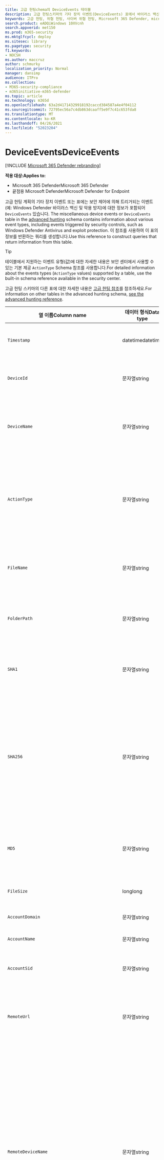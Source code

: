 ```yaml
---
title: 고급 헌팅chema의 DeviceEvents 테이블
description: 고급 헌팅스키마의 기타 장치 이벤트(DeviceEvents) 표에서 바이러스 백신, 방화벽 및 기타 이벤트 유형에 대해 자세히 알아보시다.
keywords: 고급 헌팅, 위협 헌팅, 사이버 위협 헌팅, Microsoft 365 Defender, microsoft 365, m365, 검색, 쿼리, 원격 분석, schema reference, kusto, table, column, data type, security events, antivirus, firewall, exploit guard, DeviceEvents
search.product: eADQiWindows 10XVcnh
search.appverid: met150
ms.prod: m365-security
ms.mktglfcycl: deploy
ms.sitesec: library
ms.pagetype: security
f1.keywords:
- NOCSH
ms.author: maccruz
author: schmurky
localization_priority: Normal
manager: dansimp
audience: ITPro
ms.collection:
- M365-security-compliance
- m365initiative-m365-defender
ms.topic: article
ms.technology: m365d
ms.openlocfilehash: 63a2d41714329918192caccd384587a4e4f04112
ms.sourcegitcommit: 72795ec56a7c4db863dcaaff5e9f7c41c653fda8
ms.translationtype: MT
ms.contentlocale: ko-KR
ms.lasthandoff: 04/26/2021
ms.locfileid: "52023204"
---
```

# <a name="deviceevents"></a><span data-ttu-id="e4dc1-104">DeviceEvents</span><span class="sxs-lookup"><span data-stu-id="e4dc1-104">DeviceEvents</span></span>

[!INCLUDE [Microsoft 365 Defender rebranding](../includes/microsoft-defender.md)]

<span data-ttu-id="e4dc1-105">**적용 대상:**</span><span class="sxs-lookup"><span data-stu-id="e4dc1-105">**Applies to:**</span></span>
- <span data-ttu-id="e4dc1-106">Microsoft 365 Defender</span><span class="sxs-lookup"><span data-stu-id="e4dc1-106">Microsoft 365 Defender</span></span>
- <span data-ttu-id="e4dc1-107">끝점용 Microsoft Defender</span><span class="sxs-lookup"><span data-stu-id="e4dc1-107">Microsoft Defender for Endpoint</span></span>

<span data-ttu-id="e4dc1-108">고급 헌팅 계획의 기타 장치 이벤트 또는 표에는 보안 제어에 의해 트리거되는 이벤트(예: Windows Defender 바이러스 백신 및 악용 방지)에 대한 정보가 포함되어 `DeviceEvents` 있습니다. [](advanced-hunting-overview.md)</span><span class="sxs-lookup"><span data-stu-id="e4dc1-108">The miscellaneous device events or `DeviceEvents` table in the [advanced hunting](advanced-hunting-overview.md) schema contains information about various event types, including events triggered by security controls, such as Windows Defender Antivirus and exploit protection.</span></span> <span data-ttu-id="e4dc1-109">이 참조를 사용하여 이 표의 정보를 반환하는 쿼리를 생성합니다.</span><span class="sxs-lookup"><span data-stu-id="e4dc1-109">Use this reference to construct queries that return information from this table.</span></span>

>[!TIP]
> <span data-ttu-id="e4dc1-110">테이블에서 지원하는 이벤트 유형(값)에 대한 자세한 내용은 보안 센터에서 사용할 수 있는 기본 제공 `ActionType` Schema 참조를 사용합니다.</span><span class="sxs-lookup"><span data-stu-id="e4dc1-110">For detailed information about the events types (`ActionType` values) supported by a table, use the built-in schema reference available in the security center.</span></span>

<span data-ttu-id="e4dc1-111">고급 헌팅 스키마의 다른 표에 대한 자세한 내용은 [고급 헌팅 참조](advanced-hunting-schema-tables.md)를 참조하세요.</span><span class="sxs-lookup"><span data-stu-id="e4dc1-111">For information on other tables in the advanced hunting schema, [see the advanced hunting reference](advanced-hunting-schema-tables.md).</span></span>


| <span data-ttu-id="e4dc1-112">열 이름</span><span class="sxs-lookup"><span data-stu-id="e4dc1-112">Column name</span></span> | <span data-ttu-id="e4dc1-113">데이터 형식</span><span class="sxs-lookup"><span data-stu-id="e4dc1-113">Data type</span></span> | <span data-ttu-id="e4dc1-114">설명</span><span class="sxs-lookup"><span data-stu-id="e4dc1-114">Description</span></span> |
|-------------|-----------|-------------|
| `Timestamp` | <span data-ttu-id="e4dc1-115">datetime</span><span class="sxs-lookup"><span data-stu-id="e4dc1-115">datetime</span></span> | <span data-ttu-id="e4dc1-116">이벤트가 기록된 날짜와 시간</span><span class="sxs-lookup"><span data-stu-id="e4dc1-116">Date and time when the event was recorded</span></span> |
| `DeviceId` | <span data-ttu-id="e4dc1-117">문자열</span><span class="sxs-lookup"><span data-stu-id="e4dc1-117">string</span></span> | <span data-ttu-id="e4dc1-118">서비스에서 시스템의 고유 식별자</span><span class="sxs-lookup"><span data-stu-id="e4dc1-118">Unique identifier for the machine in the service</span></span> |
| `DeviceName` | <span data-ttu-id="e4dc1-119">문자열</span><span class="sxs-lookup"><span data-stu-id="e4dc1-119">string</span></span> | <span data-ttu-id="e4dc1-120">컴퓨터의 FQDN(정규화된 도메인 이름)</span><span class="sxs-lookup"><span data-stu-id="e4dc1-120">Fully qualified domain name (FQDN) of the machine</span></span> |
| `ActionType` | <span data-ttu-id="e4dc1-121">문자열</span><span class="sxs-lookup"><span data-stu-id="e4dc1-121">string</span></span> | <span data-ttu-id="e4dc1-122">이벤트를 트리거한 활동의 유형입니다.</span><span class="sxs-lookup"><span data-stu-id="e4dc1-122">Type of activity that triggered the event.</span></span> <span data-ttu-id="e4dc1-123">자세한 내용은 포털 내 [Schema 참조를](advanced-hunting-schema-tables.md?#get-schema-information-in-the-security-center) 참조합니다.</span><span class="sxs-lookup"><span data-stu-id="e4dc1-123">See the [in-portal schema reference](advanced-hunting-schema-tables.md?#get-schema-information-in-the-security-center) for details</span></span> |
| `FileName` | <span data-ttu-id="e4dc1-124">문자열</span><span class="sxs-lookup"><span data-stu-id="e4dc1-124">string</span></span> | <span data-ttu-id="e4dc1-125">기록된 조치가 적용된 파일의 이름</span><span class="sxs-lookup"><span data-stu-id="e4dc1-125">Name of the file that the recorded action was applied to</span></span> |
| `FolderPath` | <span data-ttu-id="e4dc1-126">문자열</span><span class="sxs-lookup"><span data-stu-id="e4dc1-126">string</span></span> | <span data-ttu-id="e4dc1-127">기록된 작업이 적용된 파일이 들어 있는 폴더</span><span class="sxs-lookup"><span data-stu-id="e4dc1-127">Folder containing the file that the recorded action was applied to</span></span> |
| `SHA1` | <span data-ttu-id="e4dc1-128">문자열</span><span class="sxs-lookup"><span data-stu-id="e4dc1-128">string</span></span> | <span data-ttu-id="e4dc1-129">기록된 조치가 적용된 파일의 SHA-1</span><span class="sxs-lookup"><span data-stu-id="e4dc1-129">SHA-1 of the file that the recorded action was applied to</span></span> |
| `SHA256` | <span data-ttu-id="e4dc1-130">문자열</span><span class="sxs-lookup"><span data-stu-id="e4dc1-130">string</span></span> | <span data-ttu-id="e4dc1-131">기록된 조치가 적용된 파일의 SHA-256</span><span class="sxs-lookup"><span data-stu-id="e4dc1-131">SHA-256 of the file that the recorded action was applied to.</span></span> <span data-ttu-id="e4dc1-132">일반적으로이 필드는 채워지지 않습니다. 가능한 경우 SHA1 열을 사용합니다.</span><span class="sxs-lookup"><span data-stu-id="e4dc1-132">This field is usually not populated — use the SHA1 column when available.</span></span> |
| `MD5` | <span data-ttu-id="e4dc1-133">문자열</span><span class="sxs-lookup"><span data-stu-id="e4dc1-133">string</span></span> | <span data-ttu-id="e4dc1-134">기록된 작업이 적용된 파일의 MD5 해시입니다.</span><span class="sxs-lookup"><span data-stu-id="e4dc1-134">MD5 hash of the file that the recorded action was applied to</span></span> |
| `FileSize` | <span data-ttu-id="e4dc1-135">long</span><span class="sxs-lookup"><span data-stu-id="e4dc1-135">long</span></span> | <span data-ttu-id="e4dc1-136">파일 크기(bytes)입니다.</span><span class="sxs-lookup"><span data-stu-id="e4dc1-136">Size of the file in bytes</span></span> |
| `AccountDomain` | <span data-ttu-id="e4dc1-137">문자열</span><span class="sxs-lookup"><span data-stu-id="e4dc1-137">string</span></span> | <span data-ttu-id="e4dc1-138">계정의 도메인</span><span class="sxs-lookup"><span data-stu-id="e4dc1-138">Domain of the account</span></span> |
| `AccountName` | <span data-ttu-id="e4dc1-139">문자열</span><span class="sxs-lookup"><span data-stu-id="e4dc1-139">string</span></span> | <span data-ttu-id="e4dc1-140">계정의 사용자 이름</span><span class="sxs-lookup"><span data-stu-id="e4dc1-140">User name of the account</span></span> |
| `AccountSid` | <span data-ttu-id="e4dc1-141">문자열</span><span class="sxs-lookup"><span data-stu-id="e4dc1-141">string</span></span> | <span data-ttu-id="e4dc1-142">계정의 SID(보안 식별자)입니다.</span><span class="sxs-lookup"><span data-stu-id="e4dc1-142">Security Identifier (SID) of the account</span></span> |
| `RemoteUrl` | <span data-ttu-id="e4dc1-143">문자열</span><span class="sxs-lookup"><span data-stu-id="e4dc1-143">string</span></span> | <span data-ttu-id="e4dc1-144">연결된 URL 또는 FQDN(정규화된 도메인 이름)</span><span class="sxs-lookup"><span data-stu-id="e4dc1-144">URL or fully qualified domain name (FQDN) that was being connected to</span></span> |
| `RemoteDeviceName` | <span data-ttu-id="e4dc1-145">문자열</span><span class="sxs-lookup"><span data-stu-id="e4dc1-145">string</span></span> | <span data-ttu-id="e4dc1-146">영향을 받는 컴퓨터의 원격 작업을 수행한 컴퓨터의 이름입니다.</span><span class="sxs-lookup"><span data-stu-id="e4dc1-146">Name of the machine that performed a remote operation on the affected machine.</span></span> <span data-ttu-id="e4dc1-147">보고되는 이벤트에 따라 이 이름은 FQDN(정식 도메인 이름), NetBIOS 이름 또는 도메인 정보가 없는 호스트 이름일 수 있습니다.</span><span class="sxs-lookup"><span data-stu-id="e4dc1-147">Depending on the event being reported, this name could be a fully-qualified domain name (FQDN), a NetBIOS name, or a host name without domain information</span></span> |
| `ProcessId` | <span data-ttu-id="e4dc1-148">int</span><span class="sxs-lookup"><span data-stu-id="e4dc1-148">int</span></span> | <span data-ttu-id="e4dc1-149">새로 만든 프로세스의 PID(프로세스 ID)입니다.</span><span class="sxs-lookup"><span data-stu-id="e4dc1-149">Process ID (PID) of the newly created process</span></span> |
| `ProcessCommandLine` | <span data-ttu-id="e4dc1-150">문자열</span><span class="sxs-lookup"><span data-stu-id="e4dc1-150">string</span></span> | <span data-ttu-id="e4dc1-151">새 프로세스를 만드는 데 사용되는 명령줄</span><span class="sxs-lookup"><span data-stu-id="e4dc1-151">Command line used to create the new process</span></span> |
| `ProcessCreationTime` | <span data-ttu-id="e4dc1-152">datetime</span><span class="sxs-lookup"><span data-stu-id="e4dc1-152">datetime</span></span> | <span data-ttu-id="e4dc1-153">프로세스가 만들어진 날짜 및 시간</span><span class="sxs-lookup"><span data-stu-id="e4dc1-153">Date and time the process was created</span></span> |
| `ProcessTokenElevation` | <span data-ttu-id="e4dc1-154">문자열</span><span class="sxs-lookup"><span data-stu-id="e4dc1-154">string</span></span> | <span data-ttu-id="e4dc1-155">새로 만든 프로세스에 적용된 UAC(사용자 액세스 제어) 권한 상승의 유무를 나타내는 토큰 형식</span><span class="sxs-lookup"><span data-stu-id="e4dc1-155">Token type indicating the presence or absence of User Access Control (UAC) privilege elevation applied to the newly created process</span></span> |
| `LogonId` | <span data-ttu-id="e4dc1-156">문자열</span><span class="sxs-lookup"><span data-stu-id="e4dc1-156">string</span></span> | <span data-ttu-id="e4dc1-157">로그온 세션의 식별자입니다.</span><span class="sxs-lookup"><span data-stu-id="e4dc1-157">Identifier for a logon session.</span></span> <span data-ttu-id="e4dc1-158">이 식별자는 다시 시작 사이에 동일한 컴퓨터만 고유합니다.</span><span class="sxs-lookup"><span data-stu-id="e4dc1-158">This identifier is unique on the same machine only between restarts</span></span> |
| `RegistryKey` | <span data-ttu-id="e4dc1-159">문자열</span><span class="sxs-lookup"><span data-stu-id="e4dc1-159">string</span></span> | <span data-ttu-id="e4dc1-160">기록된 작업이 적용된 레지스트리 키</span><span class="sxs-lookup"><span data-stu-id="e4dc1-160">Registry key that the recorded action was applied to</span></span> |
| `RegistryValueName` | <span data-ttu-id="e4dc1-161">문자열</span><span class="sxs-lookup"><span data-stu-id="e4dc1-161">string</span></span> | <span data-ttu-id="e4dc1-162">기록된 작업이 적용된 레지스트리 값의 이름입니다.</span><span class="sxs-lookup"><span data-stu-id="e4dc1-162">Name of the registry value that the recorded action was applied to</span></span> |
| `RegistryValueData` | <span data-ttu-id="e4dc1-163">문자열</span><span class="sxs-lookup"><span data-stu-id="e4dc1-163">string</span></span> | <span data-ttu-id="e4dc1-164">기록된 작업이 적용된 레지스트리 값의 데이터</span><span class="sxs-lookup"><span data-stu-id="e4dc1-164">Data of the registry value that the recorded action was applied to</span></span> |
| `RemoteIP` | <span data-ttu-id="e4dc1-165">문자열</span><span class="sxs-lookup"><span data-stu-id="e4dc1-165">string</span></span> | <span data-ttu-id="e4dc1-166">연결된 IP 주소</span><span class="sxs-lookup"><span data-stu-id="e4dc1-166">IP address that was being connected to</span></span> |
| `RemotePort` | <span data-ttu-id="e4dc1-167">int</span><span class="sxs-lookup"><span data-stu-id="e4dc1-167">int</span></span> | <span data-ttu-id="e4dc1-168">연결되고 있는 원격 장치의 TCP 포트</span><span class="sxs-lookup"><span data-stu-id="e4dc1-168">TCP port on the remote device that was being connected to</span></span> |
| `LocalIP` | <span data-ttu-id="e4dc1-169">문자열</span><span class="sxs-lookup"><span data-stu-id="e4dc1-169">string</span></span> | <span data-ttu-id="e4dc1-170">통신 중에 사용되는 로컬 컴퓨터로 할당된 IP 주소</span><span class="sxs-lookup"><span data-stu-id="e4dc1-170">IP address assigned to the local machine used during communication</span></span> |
| `LocalPort` | <span data-ttu-id="e4dc1-171">int</span><span class="sxs-lookup"><span data-stu-id="e4dc1-171">int</span></span> | <span data-ttu-id="e4dc1-172">통신 중에 사용되는 로컬 컴퓨터의 TCP 포트</span><span class="sxs-lookup"><span data-stu-id="e4dc1-172">TCP port on the local machine used during communication</span></span> |
| `FileOriginUrl` | <span data-ttu-id="e4dc1-173">문자열</span><span class="sxs-lookup"><span data-stu-id="e4dc1-173">string</span></span> | <span data-ttu-id="e4dc1-174">파일을 다운로드한 URL</span><span class="sxs-lookup"><span data-stu-id="e4dc1-174">URL where the file was downloaded from</span></span> |
| `FileOriginIP` | <span data-ttu-id="e4dc1-175">문자열</span><span class="sxs-lookup"><span data-stu-id="e4dc1-175">string</span></span> | <span data-ttu-id="e4dc1-176">파일을 다운로드한 IP 주소</span><span class="sxs-lookup"><span data-stu-id="e4dc1-176">IP address where the file was downloaded from</span></span> |
| `InitiatingProcessSHA1` | <span data-ttu-id="e4dc1-177">문자열</span><span class="sxs-lookup"><span data-stu-id="e4dc1-177">string</span></span> | <span data-ttu-id="e4dc1-178">이벤트를 시작한 프로세스(이미지 파일)의 SHA-1</span><span class="sxs-lookup"><span data-stu-id="e4dc1-178">SHA-1 of the process (image file) that initiated the event</span></span> |
| `InitiatingProcessSHA256` | <span data-ttu-id="e4dc1-179">문자열</span><span class="sxs-lookup"><span data-stu-id="e4dc1-179">string</span></span> | <span data-ttu-id="e4dc1-180">이벤트를 시작한 프로세스(이미지 파일)의 SHA-256입니다.</span><span class="sxs-lookup"><span data-stu-id="e4dc1-180">SHA-256 of the process (image file) that initiated the event.</span></span> <span data-ttu-id="e4dc1-181">일반적으로이 필드는 채워지지 않습니다. 가능한 경우 SHA1 열을 사용합니다.</span><span class="sxs-lookup"><span data-stu-id="e4dc1-181">This field is usually not populated — use the SHA1 column when available.</span></span> |
| `InitiatingProcessMD5` | <span data-ttu-id="e4dc1-182">문자열</span><span class="sxs-lookup"><span data-stu-id="e4dc1-182">string</span></span> | <span data-ttu-id="e4dc1-183">이벤트를 시작한 프로세스(이미지 파일)의 MD5 해시입니다.</span><span class="sxs-lookup"><span data-stu-id="e4dc1-183">MD5 hash of the process (image file) that initiated the event</span></span> |
| `InitiatingProcessFileName` | <span data-ttu-id="e4dc1-184">문자열</span><span class="sxs-lookup"><span data-stu-id="e4dc1-184">string</span></span> | <span data-ttu-id="e4dc1-185">이벤트를 시작한 프로세스의 이름입니다.</span><span class="sxs-lookup"><span data-stu-id="e4dc1-185">Name of the process that initiated the event</span></span> |
| `InitiatingProcessFileSize` | <span data-ttu-id="e4dc1-186">long</span><span class="sxs-lookup"><span data-stu-id="e4dc1-186">long</span></span> | <span data-ttu-id="e4dc1-187">이벤트를 담당하는 프로세스를 시작한 파일의 크기입니다.</span><span class="sxs-lookup"><span data-stu-id="e4dc1-187">Size of the file that ran the process responsible for the event</span></span> |
| `InitiatingProcessFolderPath` | <span data-ttu-id="e4dc1-188">문자열</span><span class="sxs-lookup"><span data-stu-id="e4dc1-188">string</span></span> | <span data-ttu-id="e4dc1-189">이벤트를 시작한 프로세스(이미지 파일)가 포함된 폴더</span><span class="sxs-lookup"><span data-stu-id="e4dc1-189">Folder containing the process (image file) that initiated the event</span></span> |
| `InitiatingProcessId` | <span data-ttu-id="e4dc1-190">int</span><span class="sxs-lookup"><span data-stu-id="e4dc1-190">int</span></span> | <span data-ttu-id="e4dc1-191">이벤트를 시작한 프로세스의 PID(프로세스 ID)입니다.</span><span class="sxs-lookup"><span data-stu-id="e4dc1-191">Process ID (PID) of the process that initiated the event</span></span> |
| `InitiatingProcessCommandLine` | <span data-ttu-id="e4dc1-192">문자열</span><span class="sxs-lookup"><span data-stu-id="e4dc1-192">string</span></span> | <span data-ttu-id="e4dc1-193">이벤트를 시작한 프로세스를 실행하는 데 사용되는 명령줄</span><span class="sxs-lookup"><span data-stu-id="e4dc1-193">Command line used to run the process that initiated the event</span></span> |
| `InitiatingProcessCreationTime` | <span data-ttu-id="e4dc1-194">datetime</span><span class="sxs-lookup"><span data-stu-id="e4dc1-194">datetime</span></span> | <span data-ttu-id="e4dc1-195">이벤트를 시작한 프로세스가 시작된 날짜 및 시간</span><span class="sxs-lookup"><span data-stu-id="e4dc1-195">Date and time when the process that initiated the event was started</span></span> |
| `InitiatingProcessAccountDomain` | <span data-ttu-id="e4dc1-196">문자열</span><span class="sxs-lookup"><span data-stu-id="e4dc1-196">string</span></span> | <span data-ttu-id="e4dc1-197">이벤트를 담당하는 프로세스를 시작한 계정의 도메인입니다.</span><span class="sxs-lookup"><span data-stu-id="e4dc1-197">Domain of the account that ran the process responsible for the event</span></span> |
| `InitiatingProcessAccountName` | <span data-ttu-id="e4dc1-198">문자열</span><span class="sxs-lookup"><span data-stu-id="e4dc1-198">string</span></span> | <span data-ttu-id="e4dc1-199">이벤트를 담당하는 프로세스를 시작한 계정의 사용자 이름입니다.</span><span class="sxs-lookup"><span data-stu-id="e4dc1-199">User name of the account that ran the process responsible for the event</span></span> |
| `InitiatingProcessAccountSid` | <span data-ttu-id="e4dc1-200">문자열</span><span class="sxs-lookup"><span data-stu-id="e4dc1-200">string</span></span> | <span data-ttu-id="e4dc1-201">이벤트를 담당하는 프로세스를 시작한 계정의 SID(보안 식별자)입니다.</span><span class="sxs-lookup"><span data-stu-id="e4dc1-201">Security Identifier (SID) of the account that ran the process responsible for the event</span></span> |
| `InitiatingProcessAccountUpn` | <span data-ttu-id="e4dc1-202">문자열</span><span class="sxs-lookup"><span data-stu-id="e4dc1-202">string</span></span> | <span data-ttu-id="e4dc1-203">이벤트를 담당하는 프로세스를 시작한 계정의 UPN(사용자 계정 이름)입니다.</span><span class="sxs-lookup"><span data-stu-id="e4dc1-203">User principal name (UPN) of the account that ran the process responsible for the event</span></span> |
| `InitiatingProcessAccountObjectId` | <span data-ttu-id="e4dc1-204">문자열</span><span class="sxs-lookup"><span data-stu-id="e4dc1-204">string</span></span> | <span data-ttu-id="e4dc1-205">이벤트를 담당하는 프로세스를 시작한 사용자 계정의 Azure AD 개체 ID입니다.</span><span class="sxs-lookup"><span data-stu-id="e4dc1-205">Azure AD object ID of the user account that ran the process responsible for the event</span></span> |
| `InitiatingProcessVersionInfoCompanyName` | <span data-ttu-id="e4dc1-206">문자열</span><span class="sxs-lookup"><span data-stu-id="e4dc1-206">string</span></span> | <span data-ttu-id="e4dc1-207">이벤트를 담당하는 프로세스의 버전 정보(이미지 파일)의 회사 이름</span><span class="sxs-lookup"><span data-stu-id="e4dc1-207">Company name from the version information of the process (image file) responsible for the event</span></span> |
| `InitiatingProcessVersionInfoProductName` | <span data-ttu-id="e4dc1-208">문자열</span><span class="sxs-lookup"><span data-stu-id="e4dc1-208">string</span></span> | <span data-ttu-id="e4dc1-209">이벤트를 담당하는 프로세스의 버전 정보(이미지 파일)의 제품 이름</span><span class="sxs-lookup"><span data-stu-id="e4dc1-209">Product name from the version information of the process (image file) responsible for the event</span></span> |
| `InitiatingProcessVersionInfoProductVersion` | <span data-ttu-id="e4dc1-210">문자열</span><span class="sxs-lookup"><span data-stu-id="e4dc1-210">string</span></span> | <span data-ttu-id="e4dc1-211">이벤트를 담당하는 프로세스의 버전 정보(이미지 파일)의 제품 버전</span><span class="sxs-lookup"><span data-stu-id="e4dc1-211">Product version from the version information of the process (image file) responsible for the event</span></span> |
|` InitiatingProcessVersionInfoInternalFileName` | <span data-ttu-id="e4dc1-212">문자열</span><span class="sxs-lookup"><span data-stu-id="e4dc1-212">string</span></span> | <span data-ttu-id="e4dc1-213">이벤트를 담당하는 프로세스의 버전 정보(이미지 파일)의 내부 파일 이름</span><span class="sxs-lookup"><span data-stu-id="e4dc1-213">Internal file name from the version information of the process (image file) responsible for the event</span></span> |
| `InitiatingProcessVersionInfoOriginalFileName` | <span data-ttu-id="e4dc1-214">문자열</span><span class="sxs-lookup"><span data-stu-id="e4dc1-214">string</span></span> | <span data-ttu-id="e4dc1-215">이벤트를 담당하는 프로세스의 버전 정보(이미지 파일)의 원래 파일 이름입니다.</span><span class="sxs-lookup"><span data-stu-id="e4dc1-215">Original file name from the version information of the process (image file) responsible for the event</span></span> |
| `InitiatingProcessVersionInfoFileDescription` | <span data-ttu-id="e4dc1-216">문자열</span><span class="sxs-lookup"><span data-stu-id="e4dc1-216">string</span></span> | <span data-ttu-id="e4dc1-217">이벤트를 담당하는 프로세스(이미지 파일)의 버전 정보 설명</span><span class="sxs-lookup"><span data-stu-id="e4dc1-217">Description from the version information of the process (image file) responsible for the event</span></span> |
| `InitiatingProcessParentId` | <span data-ttu-id="e4dc1-218">int</span><span class="sxs-lookup"><span data-stu-id="e4dc1-218">int</span></span> | <span data-ttu-id="e4dc1-219">이벤트를 담당하는 프로세스를 시작한 상위 프로세스의 PID(프로세스 ID)입니다.</span><span class="sxs-lookup"><span data-stu-id="e4dc1-219">Process ID (PID) of the parent process that spawned the process responsible for the event</span></span> |
| `InitiatingProcessParentFileName` | <span data-ttu-id="e4dc1-220">문자열</span><span class="sxs-lookup"><span data-stu-id="e4dc1-220">string</span></span> | <span data-ttu-id="e4dc1-221">이벤트를 담당하는 프로세스를 시작한 상위 프로세스의 이름입니다.</span><span class="sxs-lookup"><span data-stu-id="e4dc1-221">Name of the parent process that spawned the process responsible for the event</span></span> |
| `InitiatingProcessParentCreationTime` | <span data-ttu-id="e4dc1-222">datetime</span><span class="sxs-lookup"><span data-stu-id="e4dc1-222">datetime</span></span> | <span data-ttu-id="e4dc1-223">이벤트를 담당하는 프로세스의 부모가 시작된 날짜 및 시간입니다.</span><span class="sxs-lookup"><span data-stu-id="e4dc1-223">Date and time when the parent of the process responsible for the event was started</span></span> |
| `InitiatingProcessLogonId` | <span data-ttu-id="e4dc1-224">문자열</span><span class="sxs-lookup"><span data-stu-id="e4dc1-224">string</span></span> | <span data-ttu-id="e4dc1-225">이벤트를 시작한 프로세스의 로그온 세션 식별자입니다.</span><span class="sxs-lookup"><span data-stu-id="e4dc1-225">Identifier for a logon session of the process that initiated the event.</span></span> <span data-ttu-id="e4dc1-226">이 식별자는 다시 시작 사이에 동일한 컴퓨터만 고유합니다.</span><span class="sxs-lookup"><span data-stu-id="e4dc1-226">This identifier is unique on the same machine only between restarts</span></span> |
| `ReportId` | <span data-ttu-id="e4dc1-227">long</span><span class="sxs-lookup"><span data-stu-id="e4dc1-227">long</span></span> | <span data-ttu-id="e4dc1-228">반복 카운터를 기반으로 하는 이벤트 식별자입니다.</span><span class="sxs-lookup"><span data-stu-id="e4dc1-228">Event identifier based on a repeating counter.</span></span> <span data-ttu-id="e4dc1-229">고유한 이벤트를 식별하려면 이 열을 DeviceName 및 Timestamp 열과 함께 사용해야 합니다.</span><span class="sxs-lookup"><span data-stu-id="e4dc1-229">To identify unique events, this column must be used in conjunction with the DeviceName and Timestamp columns</span></span> |
| `AppGuardContainerId` | <span data-ttu-id="e4dc1-230">문자열</span><span class="sxs-lookup"><span data-stu-id="e4dc1-230">string</span></span> | <span data-ttu-id="e4dc1-231">Application Guard에서 브라우저 활동을 격리하기 위해 사용하는 가상화된 컨테이너의 식별자</span><span class="sxs-lookup"><span data-stu-id="e4dc1-231">Identifier for the virtualized container used by Application Guard to isolate browser activity</span></span> |
| `AdditionalFields` | <span data-ttu-id="e4dc1-232">문자열</span><span class="sxs-lookup"><span data-stu-id="e4dc1-232">string</span></span> | <span data-ttu-id="e4dc1-233">JSON 배열 형식의 이벤트에 대한 추가 정보</span><span class="sxs-lookup"><span data-stu-id="e4dc1-233">Additional information about the event in JSON array format</span></span> |

## <a name="related-topics"></a><span data-ttu-id="e4dc1-234">관련 항목</span><span class="sxs-lookup"><span data-stu-id="e4dc1-234">Related topics</span></span>
- [<span data-ttu-id="e4dc1-235">지능형 헌팅 개요</span><span class="sxs-lookup"><span data-stu-id="e4dc1-235">Advanced hunting overview</span></span>](advanced-hunting-overview.md)
- [<span data-ttu-id="e4dc1-236">쿼리 언어 배우기</span><span class="sxs-lookup"><span data-stu-id="e4dc1-236">Learn the query language</span></span>](advanced-hunting-query-language.md)
- [<span data-ttu-id="e4dc1-237">공유 쿼리 사용</span><span class="sxs-lookup"><span data-stu-id="e4dc1-237">Use shared queries</span></span>](advanced-hunting-shared-queries.md)
- [<span data-ttu-id="e4dc1-238">장치, 전자 메일, 앱 및 ID를 검색합니다.</span><span class="sxs-lookup"><span data-stu-id="e4dc1-238">Hunt across devices, emails, apps, and identities</span></span>](advanced-hunting-query-emails-devices.md)
- [<span data-ttu-id="e4dc1-239">스키마의 이해</span><span class="sxs-lookup"><span data-stu-id="e4dc1-239">Understand the schema</span></span>](advanced-hunting-schema-tables.md)
- [<span data-ttu-id="e4dc1-240">쿼리 모범 사례 적용</span><span class="sxs-lookup"><span data-stu-id="e4dc1-240">Apply query best practices</span></span>](advanced-hunting-best-practices.md)
